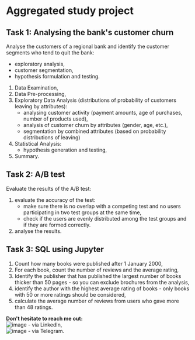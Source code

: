# Aggregated study project

## Task 1: Analysing the bank's customer churn 
  
Analyse the customers of a regional bank and identify the customer segments who tend to quit the bank:
- exploratory analysis,  
- customer segmentation,  
- hypothesis formulation and testing.  
  
1. Data Examination, 
2. Data Pre-processing,
2. Exploratory Data Analysis (distributions of probability of customers leaving by attributes):
    + analysing customer activity (payment amounts, age of purchases, number of products used),
    + analysis of customer churn by attributes (gender, age, etc.),
    + segmentation by combined attributes (based on probability distributions of leaving)
3. Statistical Analysis:
    + hypothesis generation and testing,
4. Summary.

## Task 2: A/B test
  
Evaluate the results of the A/B test:  
1. evaluate the accuracy of the test:  
   + make sure there is no overlap with a competing test and no users participating in two test groups at the same time,  
   + check if the users are evenly distributed among the test groups and if they are formed correctly.
2. analyse the results.  

## Task 3: SQL using Jupyter  

1. Count how many books were published after 1 January 2000,  
2. For each book, count the number of reviews and the average rating,  
3. Identify the publisher that has published the largest number of books thicker than 50 pages - so you can exclude brochures from the analysis,  
4. identify the author with the highest average rating of books - only books with 50 or more ratings should be considered,  
5. calculate the average number of reviews from users who gave more than 48 ratings.

  
**Don't hesitate to reach me out:**  
![image](https://github.com/pervoemarta/yp_da_final/assets/155819108/8cf9026a-a0d3-44db-9e0c-0012562d53a8) - via LinkedIn,  
![image](https://github.com/pervoemarta/yp_da_final/assets/155819108/7422ccec-2be3-4c93-87c4-12a0b3660c84) - via Telegram.
